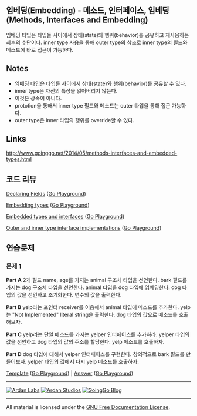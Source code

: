 ## 임베딩(Embedding) - 메소드, 인터페이스, 임베딩(Methods, Interfaces and Embedding)

임베딩 타입은 타입들 사이에서 상태(state)와 행위(behavior)를 공유하고 재사용하는 최후의 수단이다. inner type 사용을 통해 outer type의 참조로 inner type의 필드와 메소드에 바로 접근이 가능하다. 

## Notes

* 임베딩 타입은 타입들 사이에서 상태(state)와 행위(behavior)를 공유할 수 있다.
* inner type은 자신의 특성을 잃어버리지 않는다.
* 이것은 상속이 아니다.
* prototion을 통해서 inner type 필드와 메소드는 outer 타입을 통해 접근 가능하다. 
* outer type은 inner 타입의 행위를 override할 수 있다.

## Links

http://www.goinggo.net/2014/05/methods-interfaces-and-embedded-types.html

## 코드 리뷰

[Declaring Fields](example1/example1.go) ([Go Playground](https://play.golang.org/p/e5O_Dx5VpM))

[Embedding types](example2/example2.go) ([Go Playground](https://play.golang.org/p/UkrDXkk-Ch))

[Embedded types and interfaces](example3/example3.go) ([Go Playground](https://play.golang.org/p/BgEoThS7u9))

[Outer and inner type interface implementations](example4/example4.go) ([Go Playground](https://play.golang.org/p/jfOfrRMPZR))

## 연습문제

### 문제 1

**Part A** 2개 필드 name, age를 가지는 animal 구조체 타입을 선언한다. bark 필드를 가지는 dog 구조체 타입을 선언한다. animal 타입을 dog 타입에 임베딩한다. dog 타입의 값을 선언하고 초기화한다. 변수의 값을 출력한다.

**Part B** yelp라는 포인터 receiver를 이용해서 animal 타입에 메소드를 추가한다. yelp는 "Not Implemented" literal string을 출력한다. dog 타입의 값으로 메소드를 호출해보자.

**Part C** yelp라는 단일 메소드를 가지는 yelper 인터페이스를 추가하라. yelper 타입의 값을 선언하고 dog 타입의 값의 주소를 할당한다. yelp 메소드를 호출하자.

**Part D** dog 타입에 대해서 yelper 인터페이스를 구현한다. 창의적으로 bark 필드를 만들어보자. yelper 타입의 값에서 다시 yelp 메소드를 호출하자.

[Template](exercises/template1/template1.go) ([Go Playground](http://play.golang.org/p/a-Nzng_E6Z)) | 
[Answer](exercises/exercise1/exercise1.go) ([Go Playground](http://play.golang.org/p/hvVA4zB9Bf))

___
[![Ardan Labs](../../00-slides/images/ggt_logo.png)](http://www.ardanlabs.com)
[![Ardan Studios](../../00-slides/images/ardan_logo.png)](http://www.ardanstudios.com)
[![GoingGo Blog](../../00-slides/images/ggb_logo.png)](http://www.goinggo.net)
___
All material is licensed under the [GNU Free Documentation License](https://github.com/ArdanStudios/gotraining/blob/master/LICENSE).
